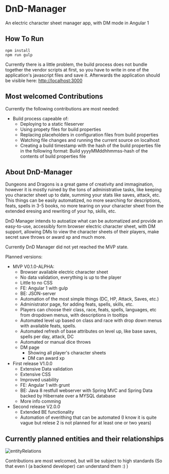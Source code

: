 # DnD-Manager

An electric character sheet manager app, with DM mode in Angular 1

## How To Run

```
npm install
npm run gulp
```

Currently there is a little problem, the build process does not bundle together
the vendor scripts at first, so you have to write in one of the application's javascript files and save it.
Afterwards the application should be visible here: [http://localhost:3000](http://localhost:3000)

## Most welcomed Contributions

Currently the following contributions are most needed:
* Build process capeable of:
  * Deploying to a static fileserver
  * Using propety files for build properties
  * Replacing placeholders in configuration files from build properties
  * Watching file changes and running the current source on localhost
  * Creating a build timestamp with the hash of the build properties file in the following format: Build yyyyMMddhhmmss-hash of the contents of build properties file
  
## About DnD-Manager

Dungeons and Dragons is a great game of creativity and immagination, however it is mostly ruined by the tons of administrative tasks, like keeping you character sheet up to date, summing your stats like saves, attack, etc.
This things can be easily automatized, no more searching for descriptions, feats, spells in 3-5 books, no more tearing on your character sheet from the extended eresing and rewriting of your hp, skills, etc.

DnD Manager intends to autoatize what can be automatized and provide an easy-to-use, accessibly form browser electric character sheet, with DM support, allowing DMs to view the character sheets of their players, make secret save throws or award xp and much more.

Currently DnD Manager did not yet reached the MVP state. 

Planned versions:
* MVP V0.1.0-ALPHA:
  * Browser available electric character sheet
  * No data validation, everything is up to the player
  * Little to no CSS
  * FE: Angular 1 with gulp
  * BE: JSON-server
  * Automation of the most simple things (DC, HP, Attack, Saves, etc.)
  * Administrator page, for adding feats, spells, skills, etc.
  * Players can choose their class, race, feats, spells, languages, etc from dropdown menus, with descriptions in tooltips
  * Automated level up based on class and race with drop down menus with available feats, spells.
  * Automated refresh of base attributes on level up, like base saves, spells per day, attack, DC
  * Automated or manual dice throws
  * DM page
    * Showing all player's character sheets
    * DM can award xp
* First release V1.0.0
  * Extensive Data validation
  * Extensive CSS
  * Improved usability
  * FE: Angular 1 with grunt
  * BE: Java 8 restfull webserver with Spring MVC and Spring Data backed by Hibernate over a MYSQL database
  * More info comming
* Second release V2.0.0
  * Extended BE functionality
  * Automation of everithing that can be automated (I know it is quite vague but relese 2 is not planned for at least one or two years)

## Currently planned entities and their relationships

![entityRelations](https://github.com/egyketted/DnD-Manager/blob/master/entityRelationDiagram.jpg)

Contributions are most welcomed, but will be subject to high standards (So that even I (a backend developer) can understand them :) )
